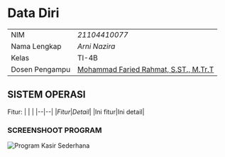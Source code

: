 # Data Diri

|  |  |
|--|--|
|NIM|*21104410077*|
|Nama Lengkap|*Arni Nazira*|
|Kelas|TI-4B|
|Dosen Pengampu|[Mohammad Faried Rahmat, S.ST., M.Tr.T](https://github.com/mrhmt80)

## SISTEM OPERASI
Fitur:
|  |  |
|--|--|
|*Fitur*|*Detail*|
|Ini fitur|Ini detail|

### SCREENSHOOT PROGRAM
![Program Kasir Sederhana]()
